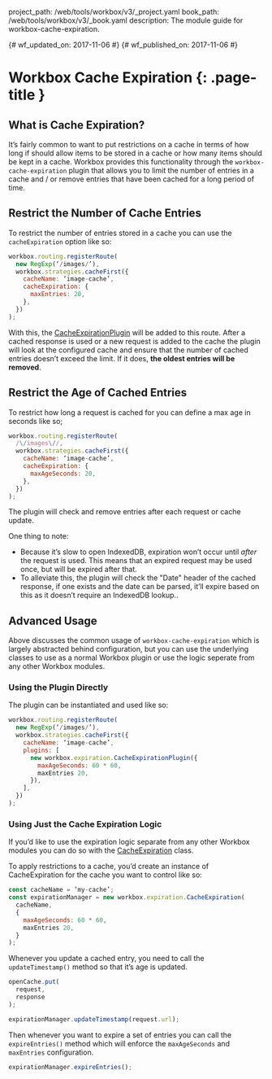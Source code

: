 project_path: /web/tools/workbox/v3/_project.yaml
book_path: /web/tools/workbox/v3/_book.yaml
description: The module guide for workbox-cache-expiration.

{# wf_updated_on: 2017-11-06 #}
{# wf_published_on: 2017-11-06 #}

# Workbox Cache Expiration {: .page-title }

## What is Cache Expiration?

It’s fairly common to want to put restrictions on a cache in terms of how long if should allow items to be stored in a cache or how many items should be kept in a cache. Workbox provides this functionality through the `workbox-cache-expiration` plugin that allows you to limit the number of entries in a cache and / or remove entries that have been cached for a long period of time.

## Restrict the Number of Cache Entries

To restrict the number of entries stored in a cache you can use the `cacheExpiration` option like so:

```javascript
workbox.routing.registerRoute(
  new RegExp(‘/images/’),
  workbox.strategies.cacheFirst({
    cacheName: ‘image-cache’,
    cacheExpiration: {
      maxEntries: 20,
    },
  })
);
```

With this, the [CacheExpirationPlugin](../reference-docs/latest/workbox.expiration.CacheExpirationPlugin) will be added to this route. After a cached response is used or a new request is added to the cache the plugin will look at the configured cache and ensure that the number of cached entries doesn’t exceed the limit. If it does, **the oldest entries will be removed**.

## Restrict the Age of Cached Entries

To restrict how long a request is cached for you can define a max age in seconds like so;

```javascript
workbox.routing.registerRoute(
  /\/images\//,
  workbox.strategies.cacheFirst({
    cacheName: ‘image-cache’,
    cacheExpiration: {
      maxAgeSeconds: 20,
    },
  })
);
```

The plugin will check and remove entries after each request or cache update.

One thing to note:

- Because it’s slow to open IndexedDB, expiration won’t occur until *after* the request is used. This means that an expired request may be used once, but will be expired after that.
- To alleviate this, the plugin will check the "Date" header of the cached response, if one exists and the date can be parsed, it’ll expire based on this as it doesn’t require an IndexedDB lookup..

## Advanced Usage

Above discusses the common usage of `workbox-cache-expiration` which is largely abstracted behind configuration, but you can use the underlying classes to use as a normal Workbox plugin or use the logic seperate from any other Workbox modules.

### Using the Plugin Directly

The plugin can be instantiated and used like so:

```javascript
workbox.routing.registerRoute(
  new RegExp(‘/images/’),
  workbox.strategies.cacheFirst({
    cacheName: ‘image-cache’,
    plugins: [
      new workbox.expiration.CacheExpirationPlugin({
        maxAgeSeconds: 60 * 60,
        maxEntries 20,
      }),
    ],
  })
);
```

### Using Just the Cache Expiration Logic

If you’d like to use the expiration logic separate from any other Workbox modules you can do so with the [CacheExpiration](../reference-docs/latest/workbox.expiration.CacheExpiration) class.

To apply restrictions to a cache, you’d create an instance of CacheExpiration for the cache you want to control like so:

```javascript
const cacheName = ‘my-cache’;
const expirationManager = new workbox.expiration.CacheExpiration(
  cacheName,
  {
    maxAgeSeconds: 60 * 60,
    maxEntries 20,
  }
);
```

Whenever you update a cached entry, you need to call the `updateTimestamp()` method so that it’s age is updated.

```javascript
openCache.put(
  request,
  response
);

expirationManager.updateTimestamp(request.url);
```

Then whenever you want to expire a set of entries you can call the `expireEntries()` method which will enforce the `maxAgeSeconds` and `maxEntries` configuration.

```javascript
expirationManager.expireEntries();
```
